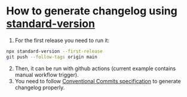 # How to generate changelog using [standard-version](https://github.com/conventional-changelog/standard-version)

1. For the first release you need to run it:
```bash
npx standard-version --first-release
git push --follow-tags origin main
```
2. Then, it can be run with github actions (current example contains manual workflow trigger).
3. You need to follow [Conventional Commits specification](https://www.conventionalcommits.org/en/v1.0.0/) to generate changelog properly.
